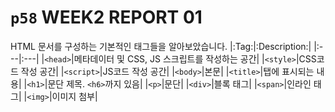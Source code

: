 # `p58` WEEK2 REPORT 01
HTML 문서를 구성하는 기본적인 태그들을 알아보았습니다.
|:Tag:|:Description:|
|:---|:---|
|`<head>`|메타데이터 및 CSS, JS 스크립트를 작성하는 공간|
|`<style>`|CSS코드 작성 공간|
|`<script>`|JS코드 작성 공간|
|`<body>`|본문|
|`<title>`|탭에 표시되는 내용|
|`<h1>`|문단 제목. `<h6>`까지 있음|
|`<p>`|문단|
|`<div>`|블록 태그|
|`<span>`|인라인 태그|
|`<img>`|이미지 첨부|
